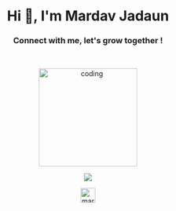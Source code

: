 <h1 align="center">Hi 👋, I'm Mardav Jadaun</h1>
<h3 align="center">Connect with me, let's grow together !</h3>
<br>
<p align="center"><img src="https://camo.githubusercontent.com/4cb9b98860a01e6a93c5b3eb5fd5a0ae409731635562552752b75ff17b4b2167/68747470733a2f2f6d656469612e67697068792e636f6d2f6d656469612f4d3967624264396e6244724f5475314d71782f67697068792e676966" alt="coding" height="200px"/></p>
<p align="center"><a href="https://www.buymeacoffee.com/mardav.sj"><img src="https://img.buymeacoffee.com/button-api/?text=Buy me a coffee&emoji=&slug=mardav.sj&button_colour=FFDD00&font_colour=000000&font_family=Cookie&outline_colour=000000&coffee_colour=ffffff" /></a></p>
<p align="center"><img src="https://komarev.com/ghpvc/?username=mardavsj&label=Profile%20views&color=0e75b6&style=flat" alt="mardavsj" height="30px"/></p>
